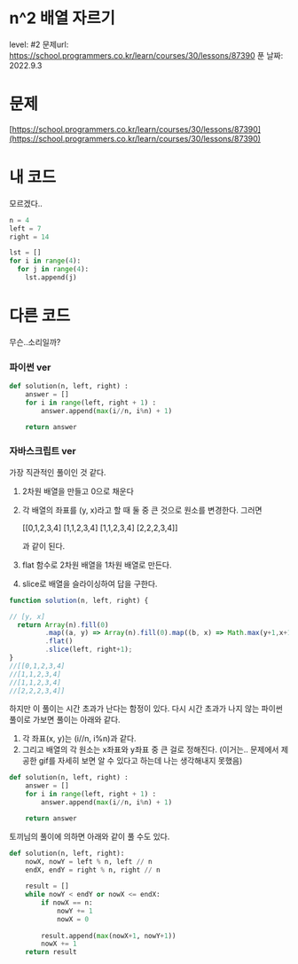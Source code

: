 # n^2 배열 자르기

level: #2
문제url: https://school.programmers.co.kr/learn/courses/30/lessons/87390
푼 날짜: 2022.9.3

# 문제

[https://school.programmers.co.kr/learn/courses/30/lessons/87390](https://school.programmers.co.kr/learn/courses/30/lessons/87390)

# 내 코드

모르겠다.. 

```python
n = 4
left = 7
right = 14

lst = []
for i in range(4):
  for j in range(4):
    lst.append(j)
```

# 다른 코드

무슨..소리일까?

### 파이썬 ver

```python
def solution(n, left, right) :
    answer = []
    for i in range(left, right + 1) :
        answer.append(max(i//n, i%n) + 1)

    return answer
```

### 자바스크립트 ver

가장 직관적인 풀이인 것 같다.

1. 2차원 배열을 만들고 0으로 채운다
2. 각 배열의 좌표를 (y, x)라고 할 때 둘 중 큰 것으로 원소를 변경한다. 그러면 
    
    [[0,1,2,3,4]
    [1,1,2,3,4]
    [1,1,2,3,4]
    [2,2,2,3,4]]
    
    과 같이 된다. 
    
3. flat 함수로 2차원 배열을 1차원 배열로 만든다.
4. slice로 배열을 슬라이싱하여 답을 구한다.

```jsx
function solution(n, left, right) {

// [y, x]
  return Array(n).fill(0) 
         .map((a, y) => Array(n).fill(0).map((b, x) => Math.max(y+1,x+1)))
         .flat()
         .slice(left, right+1);
}
//[[0,1,2,3,4]
//[1,1,2,3,4]
//[1,1,2,3,4]
//[2,2,2,3,4]]
```

하지만 이 풀이는 시간 초과가 난다는 함정이 있다. 다시 시간 초과가 나지 않는 파이썬 풀이로 가보면 풀이는 아래와 같다. 

1. 각 좌표(x, y)는 (i//n, i%n)과 같다.
2. 그리고 배열의 각 원소는 x좌표와 y좌표 중 큰 걸로 정해진다. (이거는.. 문제에서 제공한 gif를 자세히 보면 알 수 있다고 하는데 나는 생각해내지 못했음)

```python
def solution(n, left, right) :
    answer = []
    for i in range(left, right + 1) :
        answer.append(max(i//n, i%n) + 1)

    return answer
```

토끼님의 풀이에 의하면 아래와 같이 풀 수도 있다. 

```python
def solution(n, left, right):    
    nowX, nowY = left % n, left // n
    endX, endY = right % n, right // n
    
    result = []
    while nowY < endY or nowX <= endX:
        if nowX == n:
            nowY += 1
            nowX = 0
        
        result.append(max(nowX+1, nowY+1))
        nowX += 1
    return result
```
